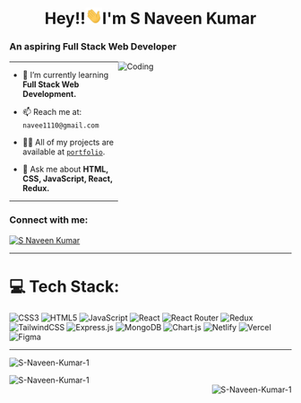 <h1 align="center"> Hey!!<img src="https://raw.githubusercontent.com/ABSphreak/ABSphreak/master/gifs/Hi.gif" width="30px">I'm S Naveen Kumar</h1>
<h3 align="left">An aspiring Full Stack Web Developer</h3>
<img align="right" alt="Coding" height="310" width="310" src="https://img.freepik.com/free-vector/cute-man-working-laptop-cartoon-vector-icon-illustration-people-technology-icon-concept-isolated_138676-9123.jpg?w=740&t=st=1694844260~exp=1694844860~hmac=0ae4e7823f9b2e937192397f73945944e95cc18a97fa85be0d374402c40404f0">

<!-- <p align="left"> <a href="https://github.com/ryo-ma/github-profile-trophy"><img src="https://github-profile-trophy.vercel.app/?username=S-Naveen-Kumar-1" alt="S-Naveen-Kumar-1" /></a> </p> -->

<hr>


- 🌱 I’m currently learning **Full Stack Web Development.**

- 📫 Reach me at: `navee1110@gmail.com`

- 👨‍💻 All of my projects are available at <a href="https://s-naveen-kumar-1.github.io/" target="blank">`portfolio`</a>.

- 💬 Ask me about **HTML, CSS, JavaScript, React, Redux.**

<hr>

<h3 align="left">Connect with me:</h3>
<p align="left">
<a href="https://www.linkedin.com/in/s-naveen-kumar-17774312a/" target="blank"><img align="center" src="https://www.vectorlogo.zone/logos/linkedin/linkedin-tile.svg" alt="S Naveen Kumar" height="40" width="40" /></a>
</p>

<hr>

# 💻 Tech Stack:
![CSS3](https://img.shields.io/badge/css3-%231572B6.svg?style=for-the-badge&logo=css3&logoColor=white) 
![HTML5](https://img.shields.io/badge/html5-%23E34F26.svg?style=for-the-badge&logo=html5&logoColor=white)
![JavaScript](https://img.shields.io/badge/javascript-%23323330.svg?style=for-the-badge&logo=javascript&logoColor=%23F7DF1E) 
![React](https://img.shields.io/badge/react-%2320232a.svg?style=for-the-badge&logo=react&logoColor=%2361DAFB)
![React Router](https://img.shields.io/badge/React_Router-CA4245?style=for-the-badge&logo=react-router&logoColor=white) 
![Redux](https://img.shields.io/badge/redux-%23593d88.svg?style=for-the-badge&logo=redux&logoColor=white)
![TailwindCSS](https://img.shields.io/badge/tailwindcss-%2338B2AC.svg?style=for-the-badge&logo=tailwind-css&logoColor=white) 
![Express.js](https://img.shields.io/badge/express.js-%23404d59.svg?style=for-the-badge&logo=express&logoColor=%2361DAFB) 
![MongoDB](https://img.shields.io/badge/MongoDB-%234ea94b.svg?style=for-the-badge&logo=mongodb&logoColor=white)
![Chart.js](https://img.shields.io/badge/chart.js-F5788D.svg?style=for-the-badge&logo=chart.js&logoColor=white) 
![Netlify](https://img.shields.io/badge/netlify-%23000000.svg?style=for-the-badge&logo=netlify&logoColor=#00C7B7) 
![Vercel](https://img.shields.io/badge/vercel-%23000000.svg?style=for-the-badge&logo=vercel&logoColor=white) 
![Figma](https://img.shields.io/badge/figma-%23F24E1E.svg?style=for-the-badge&logo=figma&logoColor=white)


<hr>

<p align="left"> <img src="https://komarev.com/ghpvc/?username=S-Naveen-Kumar-1&label=Profile%20views&color=0e75b6&style=flat" alt="S-Naveen-Kumar-1" /> </p>

<p><img align="left" src="https://github-readme-stats-git-masterrstaa-rickstaa.vercel.app/api?username=S-Naveen-Kumar-1" alt="S-Naveen-Kumar-1" width="400"/></p>

<p>&nbsp;<img align="right" src="https://github-readme-stats.vercel.app/api/top-langs?username=S-Naveen-Kumar-1&layout=compact" alt="S-Naveen-Kumar-1" /></p>
